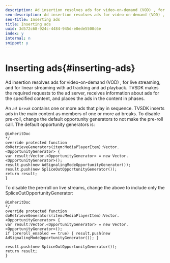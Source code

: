 ```yaml
---
description: Ad insertion resolves ads for video-on-demand (VOD) , for live streaming, and for linear streaming with ad tracking and ad playback. TVSDK makes the required requests to the ad server, receives information about ads for the specified content, and places the ads in the content in phases.
seo-description: Ad insertion resolves ads for video-on-demand (VOD) , for live streaming, and for linear streaming with ad tracking and ad playback. TVSDK makes the required requests to the ad server, receives information about ads for the specified content, and places the ads in the content in phases.
seo-title: Inserting ads
title: Inserting ads
uuid: 3d572c68-924c-4484-945d-e0ede5500c6e
index: y
internal: n
snippet: y
---
```


# Inserting ads{#inserting-ads}

Ad insertion resolves ads for video-on-demand (VOD) , for live streaming, and for linear streaming with ad tracking and ad playback. TVSDK makes the required requests to the ad server, receives information about ads for the specified content, and places the ads in the content in phases.

An *`ad break`* contains one or more ads that play in sequence. TVSDK inserts ads in the main content as members of one or more ad breaks. 
To disable pre-roll, change the default opportunity generators to not make the pre-roll call. The default opportunity generators is: 

```
@inheritDoc 
*/ 
override protected function doRetrieveGenerators(item:MediaPlayerItem):Vector.<OpportunityGenerator> { 
var result:Vector.<OpportunityGenerator> = new Vector.<OpportunityGenerator>(); 
result.push(new AdSignalingModeOpportunityGenerator()); 
result.push(new SpliceOutOpportunityGenerator()); 
return result; 
}
```

To disable the pre-roll on live streams, change the above to include only the SpliceOutOpportunityGenerator: 

```
@inheritDoc 
*/ 
override protected function doRetrieveGenerators(item:MediaPlayerItem):Vector.<OpportunityGenerator> { 
var result:Vector.<OpportunityGenerator> = new Vector.<OpportunityGenerator>(); 
if (preroll_enabled == true) { result.push(new AdSignalingModeOpportunityGenerator()); } 
 
result.push(new SpliceOutOpportunityGenerator()); 
return result; 
}
```

